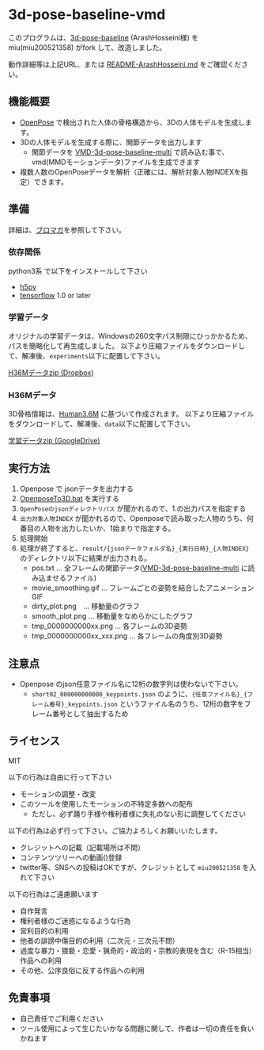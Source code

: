 # 3d-pose-baseline-vmd

このプログラムは、[3d-pose-baseline](https://github.com/ArashHosseini/3d-pose-baseline/) \(ArashHosseini様\) を miu(miu200521358) がfork して、改造しました。

動作詳細等は上記URL、または [README-ArashHosseini.md](README-ArashHosseini.md) をご確認ください。

## 機能概要

- [OpenPose](https://github.com/CMU-Perceptual-Computing-Lab/openpose) で検出された人体の骨格構造から、3Dの人体モデルを生成します。
- 3Dの人体モデルを生成する際に、関節データを出力します
    - 関節データを [VMD-3d-pose-baseline-multi](https://github.com/miu200521358/VMD-3d-pose-baseline-multi) で読み込む事で、vmd(MMDモーションデータ)ファイルを生成できます
- 複数人数のOpenPoseデータを解析（正確には、解析対象人物INDEXを指定）できます。

## 準備

詳細は、[ブロマガ]()を参照して下さい。

### 依存関係

python3系 で以下をインストールして下さい

* [h5py](http://www.h5py.org/)
* [tensorflow](https://www.tensorflow.org/) 1.0 or later

### 学習データ

オリジナルの学習データは、Windowsの260文字パス制限にひっかかるため、パスを簡略化して再生成しました。
以下より圧縮ファイルをダウンロードして、解凍後、`experiments`以下に配置して下さい。

[H36Mデータzip (Dropbox)](https://www.dropbox.com/s/e35qv3n6zlkouki/h36m.zip) 

### H36Mデータ

3D骨格情報は、[Human3.6M](http://vision.imar.ro/human3.6m/description.php) に基づいて作成されます。 
以下より圧縮ファイルをダウンロードして、解凍後、`data`以下に配置して下さい。

[学習データzip (GoogleDrive)]() 

## 実行方法

1. Openpose で jsonデータを出力する
1. [OpenposeTo3D.bat](OpenposeTo3D.bat) を実行する
1. `OpenPoseのjsonディレクトリパス` が聞かれるので、1.の出力パスを指定する
1. `出力対象人物INDEX` が聞かれるので、Openposeで読み取った人物のうち、何番目の人物を出力したいか、1始まりで指定する。
1. 処理開始
1. 処理が終了すると、`result/{jsonデータフォルダ名}_{実行日時}_{人物INDEX}` のディレクトリ以下に結果が出力される。
    - pos.txt … 全フレームの関節データ([VMD-3d-pose-baseline-multi](https://github.com/miu200521358/VMD-3d-pose-baseline-multi) に読み込ませるファイル)
    - movie_smoothing.gif … フレームごとの姿勢を結合したアニメーションGIF
    - dirty_plot.png　… 移動量のグラフ
    - smooth_plot.png … 移動量をなめらかにしたグラフ
    - tmp_0000000000xx.png … 各フレームの3D姿勢
    - tmp_0000000000xx_xxx.png … 各フレームの角度別3D姿勢

## 注意点

- Openpose のjson任意ファイル名に12桁の数字列は使わないで下さい。
    - `short02_000000000000_keypoints.json` のように、`{任意ファイル名}_{フレーム番号}_keypoints.json` というファイル名のうち、12桁の数字をフレーム番号として抽出するため

## ライセンス
MIT

以下の行為は自由に行って下さい

- モーションの調整・改変
- このツールを使用したモーションの不特定多数への配布
    - ただし、必ず踊り手様や権利者様に失礼のない形に調整してください

以下の行為は必ず行って下さい。ご協力よろしくお願いいたします。

- クレジットへの記載（記載場所は不問）
- コンテンツツリーへの動画()登録
- twitter等、SNSへの投稿はOKですが、クレジットとして `miu200521358` を入れて下さい

以下の行為はご遠慮願います

- 自作発言
- 権利者様のご迷惑になるような行為
- 営利目的の利用
- 他者の誹謗中傷目的の利用（二次元・三次元不問）
- 過度な暴力・猥褻・恋愛・猟奇的・政治的・宗教的表現を含む（R-15相当）作品への利用
- その他、公序良俗に反する作品への利用

## 免責事項

- 自己責任でご利用ください
- ツール使用によって生じたいかなる問題に関して、作者は一切の責任を負いかねます
